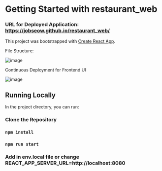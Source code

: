 # Getting Started with restaurant_web

###  URL for Deployed Application: https://jobseow.github.io/restaurant_web/

This project was bootstrapped with [Create React App](https://github.com/facebook/create-react-app).

File Structure:

![image](https://github.com/JobSeow/restaurant_web/assets/46678618/dd2e1e63-e81a-44db-a2ee-a86132d03eeb)

Continuous Deployment for Frontend UI

![image](https://github.com/JobSeow/restaurant_web/assets/46678618/6e119a33-a732-4176-85a0-ca7abd66ffb1)

## Running Locally

In the project directory, you can run:

### Clone the Repository

### `npm install`


### `npm run start`


### Add in env.local file or change REACT_APP_SERVER_URL=http://localhost:8080
